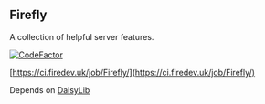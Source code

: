## Firefly

A collection of helpful server features.

[![CodeFactor](https://www.codefactor.io/repository/github/fireml-dev/firefly/badge)](https://www.codefactor.io/repository/github/fireml-dev/firefly)

[https://ci.firedev.uk/job/Firefly/](https://ci.firedev.uk/job/Firefly/)

Depends on [DaisyLib](https://github.com/FireML-Dev/DaisyLib)
